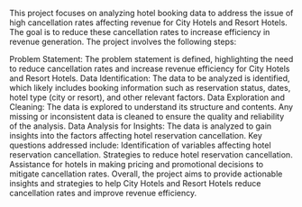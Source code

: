 This project focuses on analyzing hotel booking data to address the issue of high cancellation rates affecting revenue for City Hotels and Resort Hotels. The goal is to reduce these cancellation rates to increase efficiency in revenue generation. The project involves the following steps:

Problem Statement: The problem statement is defined, highlighting the need to reduce cancellation rates and increase revenue efficiency for City Hotels and Resort Hotels.
Data Identification: The data to be analyzed is identified, which likely includes booking information such as reservation status, dates, hotel type (city or resort), and other relevant factors.
Data Exploration and Cleaning: The data is explored to understand its structure and contents. Any missing or inconsistent data is cleaned to ensure the quality and reliability of the analysis.
Data Analysis for Insights: The data is analyzed to gain insights into the factors affecting hotel reservation cancellation. Key questions addressed include:
Identification of variables affecting hotel reservation cancellation.
Strategies to reduce hotel reservation cancellation.
Assistance for hotels in making pricing and promotional decisions to mitigate cancellation rates.
Overall, the project aims to provide actionable insights and strategies to help City Hotels and Resort Hotels reduce cancellation rates and improve revenue efficiency.

